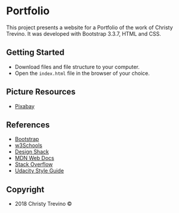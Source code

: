 # Portfolio
This project presents a website for a Portfolio of the work of Christy Trevino.
It was developed with Bootstrap 3.3.7, HTML and CSS.

## Getting Started
  - Download files and file structure to your computer.
  - Open the `index.html` file in the browser of your choice.

## Picture Resources
  - [Pixabay](http://www.pixabay.com)

## References 
  - [Bootstrap](http://getbootstrap.com)
  - [w3Schools](http://www.w3schools.com)
  - [Design Shack](https://www.designshack.net)
  - [MDN Web Docs](https://developer.mozilla.org)
  - [Stack Overflow](http://www.stackoverflow.com)
  - [Udacity Style Guide](https://udacity.github.io/git-styleguide)

## Copyright
  - 2018 Christy Trevino &copy;
